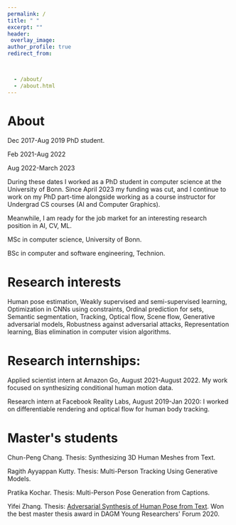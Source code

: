 ```yaml
---
permalink: /
title: " "
excerpt: ""
header:
 overlay_image:
author_profile: true
redirect_from: 


 
  - /about/
  - /about.html
---
```


About
======  
Dec 2017-Aug 2019 PhD student.

Feb 2021-Aug 2022

Aug 2022-March 2023

During these dates I worked as a PhD student in computer science at the University of Bonn. Since April 2023 my funding was cut, and I continue to work on my PhD part-time alongside working as a course instructor for Undergrad CS courses (AI and Computer Graphics).

Meanwhile, I am ready for the job market for an interesting research position in AI, CV, ML.

MSc in computer science, University of Bonn.

BSc in computer and software engineering, Technion. 


Research interests
======
Human pose estimation, Weakly supervised and semi-supervised learning, Optimization in CNNs using constraints, Ordinal prediction for sets, Semantic segmentation, Tracking, Optical flow, Scene flow, Generative adversarial models, Robustness against adversarial attacks, Representation learning, Bias elimination in computer vision algorithms. 


Research internships:
======
Applied scientist intern at Amazon Go, August 2021-August 2022. My work focused on synthesizing conditional human motion data.

Research intern at Facebook Reality Labs, August 2019-Jan 2020: I worked on differentiable rendering and optical flow for human body tracking. 

Master's students
======
Chun-Peng Chang. Thesis: Synthesizing 3D Human Meshes from Text.

Ragith Ayyappan Kutty. Thesis: Multi-Person Tracking Using Generative Models.

Pratika Kochar. Thesis: Multi-Person Pose Generation from Captions.

Yifei Zhang. Thesis: [Adversarial Synthesis of Human Pose from Text](https://arxiv.org/abs/2005.00340). Won the best master thesis award in DAGM Young Researchers' Forum 2020.
